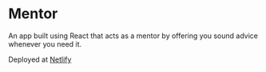 # Mentor
An app built using React that acts as a mentor by offering you sound advice whenever you need it.

Deployed at [Netlify](https://react-mentor.netlify.app/)
